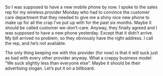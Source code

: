 So I was supposed to have a new mobile phone by now. I spoke to the
sales rep for my wireless provider Monday who had to convince the
customer care department that they needed to give me a shiny nice new
phone to make up for all the crap I’ve put up with for the past six
months. Maybe it should be called customer we-don’t-care. Anyway, they
finally agreed and I was supposed to have a new phone yesterday. Except
that it didn’t arrive. My bill arrived no problem, so they obviously
have the right address. I call the rep, and he’s not available.

The only thing keeping me with this provider (for now) is that it will
suck just as bad with every other provider anyway. What a crappy
business model: “We suck slightly less than everyone else”. Maybe it
should be their advertising slogan. Let’s put it on a billboard.
